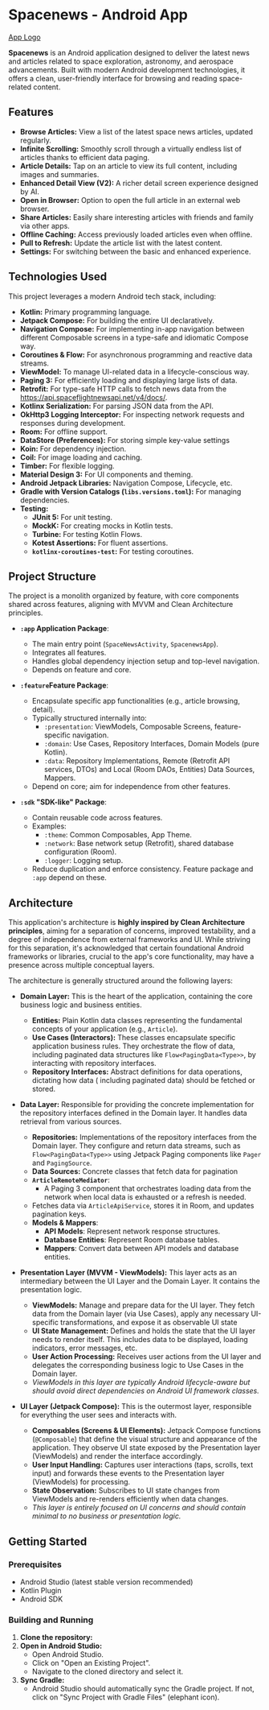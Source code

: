 # Spacenews - Android App

[App Logo](app/src/main/res/mipmap-anydpi/ic_launcher.xml)

**Spacenews** is an Android application designed to deliver the latest news and articles related to
space exploration, astronomy, and aerospace advancements. Built with modern Android development
technologies, it offers a clean, user-friendly interface for browsing and reading space-related
content.

## Features

* **Browse Articles:** View a list of the latest space news articles, updated regularly.
* **Infinite Scrolling:** Smoothly scroll through a virtually endless list of articles thanks to
  efficient data paging.
* **Article Details:** Tap on an article to view its full content, including images and summaries.
* **Enhanced Detail View (V2):** A richer detail screen experience designed by AI.
* **Open in Browser:** Option to open the full article in an external web browser.
* **Share Articles:** Easily share interesting articles with friends and family via other apps.
* **Offline Caching:** Access previously loaded articles even when offline.
* **Pull to Refresh:** Update the article list with the latest content.
* **Settings:** For switching between the basic and enhanced experience.

## Technologies Used

This project leverages a modern Android tech stack, including:

* **Kotlin:** Primary programming language.
* **Jetpack Compose:** For building the entire UI declaratively.
* **Navigation Compose:** For implementing in-app navigation between different Composable screens in
  a type-safe and idiomatic Compose way.
* **Coroutines & Flow:** For asynchronous programming and reactive data streams.
* **ViewModel:** To manage UI-related data in a lifecycle-conscious way.
* **Paging 3:** For efficiently loading and displaying large lists of data.
* **Retrofit:** For type-safe HTTP calls to fetch news data from
  the https://api.spaceflightnewsapi.net/v4/docs/.
* **Kotlinx Serialization:** For parsing JSON data from the API.
* **OkHttp3 Logging Interceptor:** For inspecting network requests and responses during development.
* **Room:** For offline support.
* **DataStore (Preferences):** For storing simple key-value settings
* **Koin:** For dependency injection.
* **Coil:** For image loading and caching.
* **Timber:** For flexible logging.
* **Material Design 3:** For UI components and theming.
* **Android Jetpack Libraries:** Navigation Compose, Lifecycle, etc.
* **Gradle with Version Catalogs (`libs.versions.toml`):** For managing dependencies.
* **Testing:**
    * **JUnit 5:** For unit testing.
    * **MockK:** For creating mocks in Kotlin tests.
    * **Turbine:** For testing Kotlin Flows.
    * **Kotest Assertions:** For fluent assertions.
    * **`kotlinx-coroutines-test`:** For testing coroutines.

## Project Structure

The project is a monolith organized by feature, with core components shared across features, aligning with MVVM
and Clean Architecture principles.

* **`:app` Application Package**:
    * The main entry point (`SpaceNewsActivity`, `SpacenewsApp`).
    * Integrates all features.
    * Handles global dependency injection setup and top-level navigation.
    * Depends on feature and core.

* **`:feature`Feature Package**:
    * Encapsulate specific app functionalities (e.g., article browsing, detail).
    * Typically structured internally into:
        * `:presentation`: ViewModels, Composable Screens, feature-specific navigation.
        * `:domain`: Use Cases, Repository Interfaces, Domain Models (pure Kotlin).
        * `:data`: Repository Implementations, Remote (Retrofit API services, DTOs) and Local (Room
          DAOs, Entities) Data Sources, Mappers.
    * Depend on core; aim for independence from other features.

* **`:sdk` "SDK-like" Package**:
    * Contain reusable code across features.
    * Examples:
        * `:theme`: Common Composables, App Theme.
        * `:network`: Base network setup (Retrofit), shared database configuration (Room).
        * `:logger`: Logging setup.
    * Reduce duplication and enforce consistency. Feature package and `:app` depend on these.

## Architecture

This application's architecture is **highly inspired by Clean Architecture principles**, aiming for
a separation of concerns, improved testability, and a degree of independence from external
frameworks and UI. While striving for this separation, it's acknowledged that certain foundational
Android frameworks or libraries, crucial to the app's core functionality, may have a presence across
multiple conceptual layers.

The architecture is generally structured around the following layers:

* **Domain Layer:** This is the heart of the application, containing the core business logic and
  business entities.
    * **Entities:** Plain Kotlin data classes representing the fundamental concepts of your
      application (e.g., `Article`).
    * **Use Cases (Interactors):** These classes encapsulate specific application business rules.
      They
      orchestrate the flow of data, including paginated data structures like
      `Flow<PagingData<Type>>`,
      by interacting with repository interfaces.
    * **Repository Interfaces:** Abstract definitions for data operations, dictating how data (
      including
      paginated data) should be fetched or stored.

* **Data Layer:** Responsible for providing the concrete implementation for the repository
  interfaces defined in the Domain layer. It handles data retrieval from various sources.
    * **Repositories:** Implementations of the repository interfaces from the Domain layer. They
      configure and return data streams, such as `Flow<PagingData<Type>>` using Jetpack Paging
      components like `Pager` and `PagingSource`.
    * **Data Sources:** Concrete classes that fetch data for pagination
    * **`ArticleRemoteMediator`**:
        * A Paging 3 component that orchestrates loading data from the network when local data is
          exhausted
          or a refresh is needed.
    * Fetches data via `ArticleApiService`, stores it in Room, and updates pagination keys.
    * **Models & Mappers**:
        * **API Models**: Represent network response structures.
        * **Database Entities**: Represent Room database tables.
        * **Mappers**: Convert data between API models and database entities.

* **Presentation Layer (MVVM - ViewModels):** This layer acts as an intermediary between the UI
  Layer and the Domain Layer. It contains the presentation logic.
    * **ViewModels:** Manage and prepare data for the UI layer. They fetch data from the Domain
      layer (via Use Cases), apply any necessary UI-specific transformations, and expose it as
      observable UI state
    * **UI State Management:** Defines and holds the state that the UI layer needs to render itself.
      This includes data to be displayed, loading indicators, error messages, etc.
    * **User Action Processing:** Receives user actions from the UI layer and delegates the
      corresponding business logic to Use Cases in the Domain layer.
    * *ViewModels in this layer are typically Android lifecycle-aware but should avoid direct
      dependencies on Android UI framework classes.*

* **UI Layer (Jetpack Compose):** This is the outermost layer, responsible for everything the user
  sees and interacts with.
    * **Composables (Screens & UI Elements):** Jetpack Compose functions (`@Composable`) that define
      the visual structure and appearance of the application. They observe UI state exposed by the
      Presentation layer (ViewModels) and render the interface accordingly.
    * **User Input Handling:** Captures user interactions (taps, scrolls, text input) and forwards
      these events to the Presentation layer (ViewModels) for processing.
    * **State Observation:** Subscribes to UI state changes from ViewModels and re-renders
      efficiently when data changes.
    * *This layer is entirely focused on UI concerns and should contain minimal to no business or
      presentation logic.*

## Getting Started

### Prerequisites

* Android Studio (latest stable version recommended)
* Kotlin Plugin
* Android SDK

### Building and Running

1. **Clone the repository:**
2. **Open in Android Studio:**
    * Open Android Studio.
    * Click on "Open an Existing Project".
    * Navigate to the cloned directory and select it.
3. **Sync Gradle:**
    * Android Studio should automatically sync the Gradle project. If not, click on "Sync Project
      with Gradle Files" (elephant icon).
